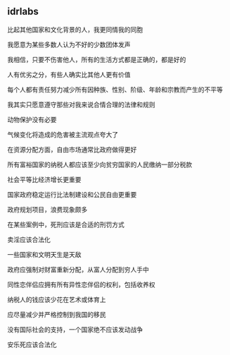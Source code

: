 ## idrlabs

比起其他国家和文化背景的人，我更同情我的同胞

我愿意为某些多数人认为不好的少数团体发声

我相信，只要不伤害他人，所有的生活方式都是正确的，都是好的

人有优劣之分，有些人确实比其他人更有价值

每个人都有责任努力减少所有因种族、性别、阶级、年龄和宗教而产生的不平等

我其实只愿意遵守那些对我来说合情合理的法律和规则

动物保护没有必要

气候变化将造成的危害被主流观点夸大了

在资源分配方面，自由市场通常比政府做得更好

所有富裕国家的纳税人都应该至少向贫穷国家的人民缴纳一部分税款

社会平等比经济增长更重要

国家政府稳定运行比法制建设和公民自由更重要

政府规划项目，浪费现象颇多

在某些案例中，死刑应该是合适的刑罚方式

卖淫应该合法化

一些国家和文明天生是天敌

政府应强制对财富重新分配，从富人分配到穷人手中

同性恋伴侣应拥有所有异性恋伴侣的权利，包括收养权

纳税人的钱应该少花在艺术或体育上

应尽量减少并严格控制到我国的移民

没有国际社会的支持，一个国家绝不应该发动战争

安乐死应该合法化